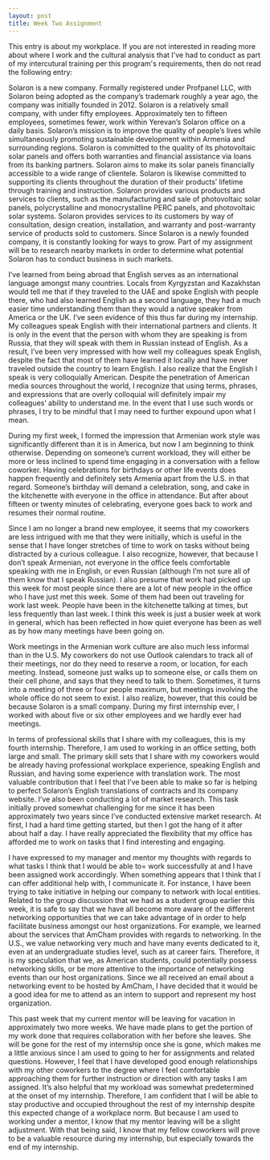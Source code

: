 ```yaml
---
layout: post
title: Week Two Assignment
---
```


This entry is about my workplace. If you are not interested in reading more about where I work and the cultural analysis that I've had to conduct as part of my intercutural training per this program's requirements, then do not read the following entry:

Solaron is a new company. Formally registered under Profpanel LLC, with Solaron being adopted as the company’s trademark roughly a year ago, the company was initially founded in 2012. Solaron is a relatively small company, with under fifty employees. Approximately ten to fifteen employees, sometimes fewer, work within Yerevan’s Solaron office on a daily basis. Solaron’s mission is to improve the quality of people’s lives while simultaneously promoting sustainable development within Armenia and surrounding regions. Solaron is committed to the quality of its photovoltaic solar panels and offers both warranties and financial assistance via loans from its banking partners. Solaron aims to make its solar panels financially accessible to a wide range of clientele. Solaron is likewise committed to supporting its clients throughout the duration of their products’ lifetime through training and instruction. Solaron provides various products and services to clients, such as the manufacturing and sale of photovoltaic solar panels, polycrystalline and monocrystalline PERC panels, and photovoltaic solar systems. Solaron provides services to its customers by way of consultation, design creation, installation, and warranty and post-warranty service of products sold to customers. Since Solaron is a newly founded company, it is constantly looking for ways to grow. Part of my assignment will be to research nearby markets in order to determine what potential Solaron has to conduct business in such markets.

I’ve learned from being abroad that English serves as an international language amongst many countries. Locals from Kyrgyzstan and Kazakhstan would tell me that if they traveled to the UAE and spoke English with people there, who had also learned English as a second language, they had a much easier time understanding them than they would a native speaker from America or the UK. I’ve seen evidence of this thus far during my internship. My colleagues speak English with their international partners and clients. It is only in the event that the person with whom they are speaking is from Russia, that they will speak with them in Russian instead of English. As a result, I’ve been very impressed with how well my colleagues speak English, despite the fact that most of them have learned it locally and have never traveled outside the country to learn English. I also realize that the English I speak is very colloquially American. Despite the penetration of American media sources throughout the world, I recognize that using terms, phrases, and expressions that are overly colloquial will definitely impair my colleagues’ ability to understand me. In the event that I use such words or phrases, I try to be mindful that I may need to further expound upon what I mean.

During my first week, I formed the impression that Armenian work style was significantly different than it is in America, but now I am beginning to think otherwise. Depending on someone’s current workload, they will either be more or less inclined to spend time engaging in a conversation with a fellow coworker. Having celebrations for birthdays or other life events does happen frequently and definitely sets Armenia apart from the U.S. in that regard. Someone’s birthday will demand a celebration, song, and cake in the kitchenette with everyone in the office in attendance.  But after about fifteen or twenty minutes of celebrating, everyone goes back to work and resumes their normal routine.

Since I am no longer a brand new employee, it seems that my coworkers are less intrigued with me that they were initially, which is useful in the sense that I have longer stretches of time to work on tasks without being distracted by a curious colleague. I also recognize, however, that because I don’t speak Armenian, not everyone in the office feels comfortable speaking with me in English, or even Russian (although I’m not sure all of them know that I speak Russian). I also presume that work had picked up this week for most people since there are a lot of new people in the office who I have just met this week. Some of them had been out traveling for work last week. People have been in the kitchenette talking at times, but less frequently than last week. I think this week is just a busier week at work in general, which has been reflected in how quiet everyone has been as well as by how many meetings have been going on.

Work meetings in the Armenian work culture are also much less informal than in the U.S. My coworkers do not use Outlook calendars to track all of their meetings, nor do they need to reserve a room, or location, for each meeting. Instead, someone just walks up to someone else, or calls them on their cell phone, and says that they need to talk to them. Sometimes, it turns into a meeting of three or four people maximum, but meetings involving the whole office do not seem to exist. I also realize, however, that this could be because Solaron is a small company. During my first internship ever, I worked with about five or six other employees and we hardly ever had meetings. 

In terms of professional skills that I share with my colleagues, this is my fourth internship. Therefore, I am used to working in an office setting, both large and small. The primary skill sets that I share with my coworkers  would be already having professional workplace experience, speaking English and Russian, and having some experience with translation work. The most valuable contribution that I feel that I’ve been able to make so far is helping to perfect Solaron’s English translations of contracts and its company website. I’ve also been conducting a lot of market research. This task initially proved somewhat challenging for me since it has been approximately two years since I’ve conducted extensive market research. At first, I had a hard time getting started, but then I got the hang of it after about half a day. I have really appreciated the flexibility that my office has afforded me to work on tasks that I find interesting and engaging. 

I have expressed to my manager and mentor my thoughts with regards to what tasks I think that I would be able to= work successfully at and I have been assigned work accordingly. When something appears that I think that I can offer additional help with, I communicate it. For instance, I have been trying to take initiative in helping our company to network with local entities. Related to the group discussion that we had as a student group earlier this week, it is safe to say that we have all become more aware of the different networking opportunities that we can take advantage of in order to help facilitate business amongst our host organizations. For example, we learned about the services that AmCham provides with regards to networking. In the U.S., we value networking very much and have many events dedicated to it, even at an undergraduate studies level, such as at career fairs. Therefore, it is my speculation that we, as American students, could potentially possess networking skills, or be more attentive to the importance of networking events than our host organizations. Since we all received an email about a networking event to be hosted by AmCham, I have decided that it would be a good idea for me to attend as an intern to support and represent my host organization.   

This past week that my current mentor will be leaving for vacation in approximately two more weeks. We have made plans to get the portion of my work done that requires collaboration with her before she leaves. She will be gone for the rest of my internship once she is gone, which makes me a little anxious since I am used to going to her for assignments and related questions. However, I feel that I have developed good enough relationships with my other coworkers to the degree where I feel comfortable approaching them for further instruction or direction with any tasks I am assigned. It’s also helpful that my workload was somewhat predetermined at the onset of my internship. Therefore, I am confident that I will be able to stay productive and occupied throughout the rest of my internship despite this expected change of a workplace norm. But because I am used to working under a mentor, I know that my mentor leaving will be a slight adjustment. With that being said, I know that my fellow coworkers will prove to be a valuable resource during my internship, but especially towards the end of my internship.
